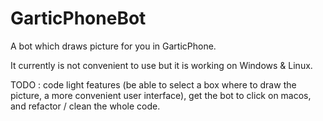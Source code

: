 # GarticPhoneBot

A bot which draws picture for you in GarticPhone.

It currently is not convenient to use but it is working on Windows & Linux.

TODO : code light features (be able to select a box where to draw the picture, a more convenient user interface), get the bot to click on macos, and refactor / clean the whole code.